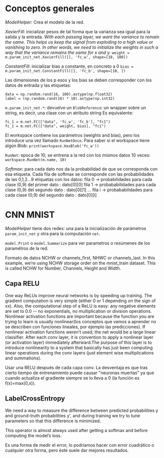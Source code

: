 # Conceptos generales

*ModelHelper*: Crea el modelo de la red.

*XavierFill*: inicializar pesos de tal forma que la varianza sea igual para la salida y la entrada. *With each passing layer, we want the variance to remain the same. This helps us keep the signal from exploding to a high value or vanishing to zero. In other words, we need to initialize the weights in such a way that the variance remains the same for x and y.*
`weight = m.param_init_net.XavierFill([], 'fc_w', shape=[10, 100])`

*ConstantFill*: inicializar bias a constante, en concreto a 0
`bias = m.param_init_net.ConstantFill([], 'fc_b', shape=[10, ])`

Las dimensiones de los p esos y los bias se deben corresponder con los datos de entrada y las etiquetas:

```
data = np.random.rand(16, 100).astype(np.float32)
label = (np.random.rand(16) * 10).astype(np.int32)
```

`m.param_init_net.*`:  devuelve un `BlobReference`: un wrapper sobre un string, es decir, una clase con un atributo string
Es equivalente:
```
fc_1 = m.net.FC(["data", 'fc_w', 'fc_b'], "fc1")
fc_1 = m.net.FC(["data", weight, bias], "fc1")
```

El workspace contiene los parámetros (weights and bias), pero los introduce una vez llamado `RunNetOnce`. Para saber si el workspace tiene algún Blob: `print(workspace.HasBlob('fc_w'))`

`RunNet`: epoca de 10, se entrena a la red con los mismos datos 10 veces:
`workspace.RunNet(m.name, 10)`

*Softmax*: para cada dato nos da la probabilidad de que se corresponda con esa etiqueta.
Cada fila de softmax se corresponde con las probabilidades de las 0,1,2...9 etiquetas con los datos:
fila 0 -> probabilidades para cada clase (0,9) del primer dato : dato[0][0]
fila 1 -> probababilidades para cada clase (0,9) del segundo dato : dato[0][1]
...
fila i -> probababilidades para cada clase (0,9) del segundo dato : dato[0][i]



# CNN MNIST
*ModelHelper* tiene dos redes: una para la inicialización de parámetros `param_init_net` y otra para la computación `net`.

`model.Print` o `model.Summarize` para ver parametros o resúmenes de los paramétros de la red.  

Formato de datos NCHW or channels_first, NHWC or channels_last.
In this example, we’re using NCHW storage order on the mnist_train dataset.
This is called NCHW for Number, Channels, Height and Width.

## Capa RELU
One way ReLUs improve neural networks is by speeding up training. The gradient computation is very simple (either 0 or 1 depending on the sign of xx). Also, the computational step of a ReLU is easy: any negative elements are set to 0.0 -- no exponentials, no multiplication or division operations.
Nonlinear activation functions are important because the function you are trying to learn is usually nonlinear(los conceptos que vamos a aprender no se describen con funciones lineales, por ejemplo las predicciones). If nonlinear activation functions weren’t used, the net would be a large linear classifier.
After each conv layer, it is convention to apply a nonlinear layer (or activation layer) immediately afterward.The purpose of this layer is to introduce nonlinearity to a system that basically has just been computing linear operations during the conv layers (just element wise multiplications and summations).

Usar una RELU después de cada capa conv.
La desventaja es que tras cierto tiempo de entrenamiento puede causar "neuronas muertas" ya que cuando actualiza el gradiente siempre se lo lleva a 0 (la función es f(x)=max(0,x)).

## LabelCrossEntropy
We need a way to measure the difference between predicted probabilities y and ground-truth probabilities y', and during training we try to tune parameters so that this difference is minimized.

This operator is almost always used after getting a softmax and before computing the model’s loss.

Es una forma de medir el error, lo podríamos hacer con error cuadrático o cualquier otra forma, pero éste suele dar mejores resultados.

